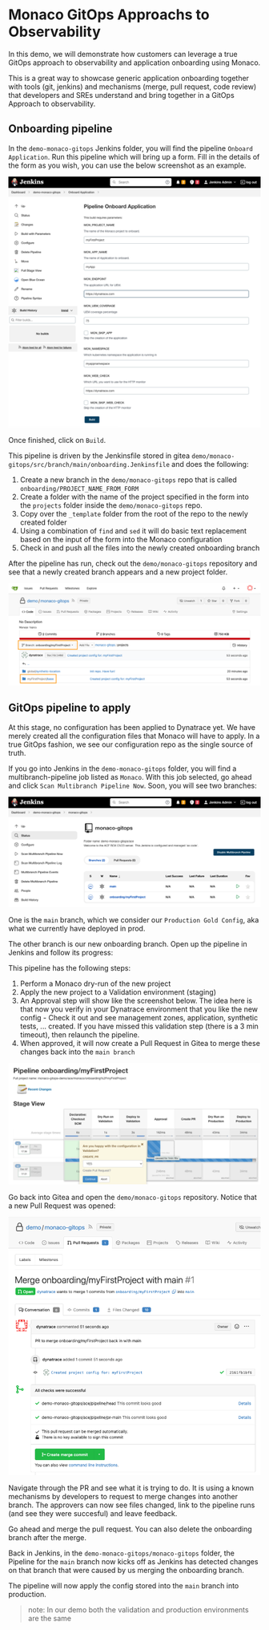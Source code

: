 # Monaco GitOps Approachs to Observability

In this demo, we will demonstrate how customers can leverage a true GitOps approach to observability and application onboarding using Monaco.

This is a great way to showcase generic application onboarding together with tools (git, jenkins) and mechanisms (merge, pull request, code review) that developers and SREs understand and bring together in a GitOps Approach to observability.

## Onboarding pipeline
In the `demo-monaco-gitops` Jenkins folder, you will find the pipeline `Onboard Application`.
Run this pipeline which will bring up a form.
Fill in the details of the form as you wish, you can use the below screenshot as an example.

![Monaco - Application Onboarding](assets/jenkins_onboarding_pipeline.png)

Once finished, click on `Build`.

This pipeline is driven by the Jenkinsfile stored in gitea `demo/monaco-gitops/src/branch/main/onboarding.Jenkinsfile` and does the following:

1. Create a new branch in the `demo/monaco-gitops` repo that is called `onboarding/PROJECT_NAME_FROM_FORM` 
2. Create a folder with the name of the project specified in the form into the `projects` folder inside the `demo/monaco-gitops` repo.
3. Copy over the `_template` folder from the root of the repo to the newly created folder
4. Using a combination of `find` and `sed` it will do basic text replacement based on the input of the form into the Monaco configuration
5. Check in and push all the files into the newly created onboarding branch

After the pipeline has run, check out the `demo/monaco-gitops` repository and see that a newly created branch appears and a new project folder.

![Gitea - Branch and Project created](assets/gitea_branch_project.png)

## GitOps pipeline to apply
At this stage, no configuration has been applied to Dynatrace yet. We have merely created all the configuration files that Monaco will have to apply. In a true GitOps fashion, we see our configuration repo as the single source of truth.

If you go into Jenkins in the `demo-monaco-gitops` folder, you will find a multibranch-pipeline job listed as `Monaco`. With this job selected, go ahead and click `Scan Multibranch Pipeline Now`. Soon, you will see two branches:

![Pipelines](assets/jenkins_ace_onboarding_pipeline.png)

One is the `main` branch, which we consider our `Production Gold Config`, aka what we currently have deployed in prod.

The other branch is our new onboarding branch. 
Open up the pipeline in Jenkins and follow its progress:

This pipeline has the following steps:

1. Perform a Monaco dry-run of the new project
2. Apply the new project to a Validation environment (staging)
3. An Approval step will show like the screenshot below. The idea here is that now you verify in your Dynatrace environment that you like the new config - Check it out and see management zones, application, synthetic tests, ... created. If you have missed this validation step (there is a 3 min timeout), then relaunch the pipeline.
4. When approved, it will now create a Pull Request in Gitea to merge these changes back into the `main branch`

![Onboarding pipeline progress](assets/jenkins_onboarding_progress.png)


Go back into Gitea and open the `demo/monaco-gitops` repository. Notice that a new Pull Request was opened:

![Pull Request](assets/gitea_pullrequest.png)

Navigate through the PR and see what it is trying to do. It is using a known mechanisms by developers to request to merge changes into another branch. The approvers can now see files changed, link to the pipeline runs (and see they were succesful) and leave feedback.

Go ahead and merge the pull request. You can also delete the onboarding branch after the merge.

Back in Jenkins, in the `demo-monaco-gitops/monaco-gitops` folder, the Pipeline for the `main` branch now kicks off as Jenkins has detected changes on that branch that were caused by us merging the onboarding branch.

The pipeline will now apply the config stored into the `main` branch into production.

>note: In our demo both the validation and production environments are the same
